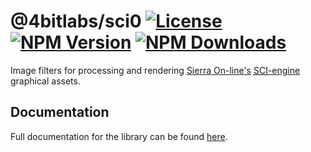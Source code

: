 # @4bitlabs/sci0 [![License][license]][npm] [![NPM Version][version]][npm] [![NPM Downloads][dl]][npm]

[npm]: https://www.npmjs.com/package/@4bitlabs/sci0-filters
[version]: https://img.shields.io/npm/v/%404bitlabs%2Fsci0-filters
[license]: https://img.shields.io/npm/l/%404bitlabs%2Fsci0-filters
[dl]: https://img.shields.io/npm/dy/%404bitlabs%2Fsci0-filters

Image filters for processing and rendering [Sierra On-line's][sierra] [<abbr title="Sierra Creative Interpreter">SCI</abbr>-engine][sci0] graphical assets.

## Documentation

Full documentation for the library can be found [here][docs].

[sierra]: https://en.wikipedia.org/wiki/Sierra_Entertainment
[sci0]: http://sciwiki.sierrahelp.com/index.php/Sierra_Creative_Interpreter
[docs]: https://32bitkid.github.io/sci.js/modules/_4bitlabs_sci0_filters.html
